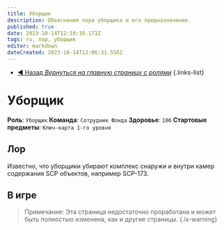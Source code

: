 ```yaml
---
title: Уборщик
description: Объяснение лора уборщика и его предназначение.
published: true
date: 2023-10-14T12:10:18.171Z
tags: ru, лор, уборщик
editor: markdown
dateCreated: 2023-10-14T12:06:31.550Z
---
```


- [:arrow_backward: Назад *Вернуться на главную страницу с ролями*](/ru/game/jobs)
{.links-list}
# Уборщик
**Роль**: `Уборщик`
**Команда**: `Сотрудник Фонда`
**Здоровье**: `100`
**Стартовые предметы**: `Ключ-карта 1-го уровня`
## Лор
Известно, что уборщики убирают комплекс снаружи и внутри камер содержания SCP объектов, например SCP-173. 

## В игре

> Примечание: Эта страница недостаточно проработана и может быть полностью изменена, как и другие страницы.
{.is-warning}